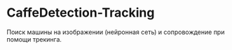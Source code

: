 # CaffeDetection-Tracking

Поиск машины на изображении (нейронная сеть) и сопровождение при помощи трекинга.
